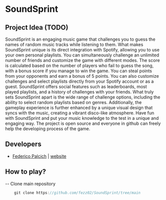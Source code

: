 # SoundSprint

## Project Idea (TODO)
SoundSprint is an engaging music game that challenges you to guess the names of random music tracks while listening to them. What makes SoundSprint unique is its direct integration with Spotify, allowing you to use your own personal playlists. You can simultaneously challenge an unlimited number of friends and customize the game with different modes. The score is calculated based on the number of players who fail to guess the song, with a bonus score if you manage to win the game. You can steal points from your opponents and earn a bonus of 5 points. You can also customize challenges and select playlists directly from your Spotify account or as a guest. SoundSprint offers social features such as leaderboards, most played playlists, and a history of challenges with your friends. What truly sets SoundSprint apart is the wide range of challenge options, including the ability to select random playlists based on genres. Additionally, the gameplay experience is further enhanced by a unique visual design that syncs with the music, creating a vibrant disco-like atmosphere. Have fun with SoundSprint and put your music knowledge to the test in a unique and engaging way.
The project is open source and everyone in github can freely help the developing process of the game.

## Developers
- [Federico Palcich](https://www.linkedin.com/in/federico-palcich/) | [website](https://www.fezz.it)

## How to play?

-- Clone main repository
```js
    git clone https://github.com/fezz02/SoundSprint/tree/main 
```